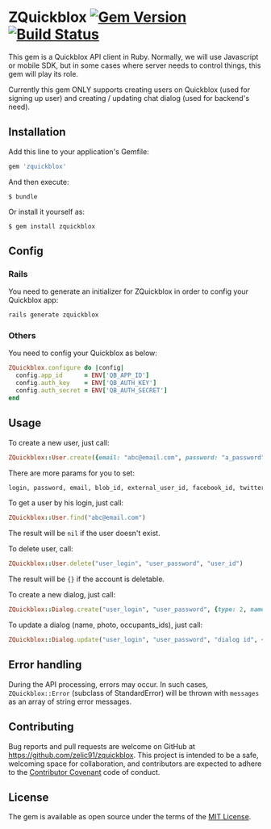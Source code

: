 # ZQuickblox  [![Gem Version](https://badge.fury.io/rb/zquickblox.svg)](https://badge.fury.io/rb/zquickblox) [![Build Status](https://travis-ci.org/zelic91/zquickblox.svg?branch=master)](https://travis-ci.org/zelic91/zquickblox)

This gem is a Quickblox API client in Ruby. Normally, we will use Javascript or mobile SDK, but in some cases where server needs to control things, this gem will play its role.

Currently this gem ONLY supports creating users on Quickblox (used for signing up user) and creating / updating chat dialog (used for backend's need).

## Installation

Add this line to your application's Gemfile:

```ruby
gem 'zquickblox'
```

And then execute:

    $ bundle

Or install it yourself as:

    $ gem install zquickblox

## Config

### Rails

You need to generate an initializer for ZQuickblox in order to config your Quickblox app:

```ruby
rails generate zquickblox
```

### Others

You need to config your Quickblox as below:

```ruby
ZQuickblox.configure do |config|
  config.app_id      = ENV['QB_APP_ID']
  config.auth_key    = ENV['QB_AUTH_KEY']
  config.auth_secret = ENV['QB_AUTH_SECRET']
end
```

## Usage

To create a new user, just call:

```ruby
ZQuickblox::User.create({email: "abc@email.com", password: "a_password"})
```

There are more params for you to set:

```ruby
login, password, email, blob_id, external_user_id, facebook_id, twitter_id, full_name, phone, website
```

To get a user by his login, just call:
```ruby
ZQuickblox::User.find("abc@email.com")
```

The result will be `nil` if the user doesn't exist.


To delete user, call:

```ruby
ZQuickblox::User.delete("user_login", "user_password", "user_id")
```

The result will be `{}` if the account is deletable.


To create a new dialog, just call:

```ruby
ZQuickblox::Dialog.create("user_login", "user_password", {type: 2, name: "Some dialog", occupants_ids: "ids of occupants separated by ,"})
```

To update a dialog (name, photo, occupants_ids), just call:

```ruby
ZQuickblox::Dialog.update("user_login", "user_password", "dialog id", {name: "Some dialog", occupants_ids: "ids of occupants separated by ,"})
```

## Error handling

During the API processing, errors may occur. In such cases, `ZQuickblox::Error` (subclass of StandardError) will be thrown with `messages` as an array of string error messages.

## Contributing

Bug reports and pull requests are welcome on GitHub at https://github.com/zelic91/zquickblox. This project is intended to be a safe, welcoming space for collaboration, and contributors are expected to adhere to the [Contributor Covenant](http://contributor-covenant.org) code of conduct.


## License

The gem is available as open source under the terms of the [MIT License](http://opensource.org/licenses/MIT).
